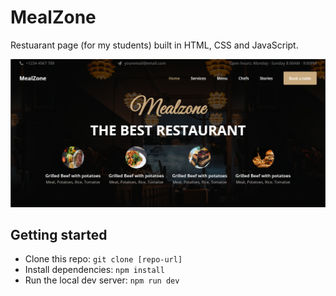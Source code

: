 # MealZone
Restuarant page (for my students) built in HTML, CSS and JavaScript.

![preview](./images/preview-1.png)

## Getting started
- Clone this repo: `git clone [repo-url]`
- Install dependencies: `npm install`
- Run the local dev server: `npm run dev`